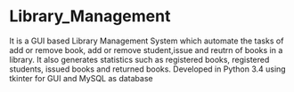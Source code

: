 # Library_Management
It is a GUI based Library Management System which automate the tasks of add or remove book, add or remove student,issue and reutrn of books in a library. 
It also generates statistics such as registered books, registered students, issued books and returned books.
Developed in Python 3.4 using tkinter for GUI and MySQL as database
